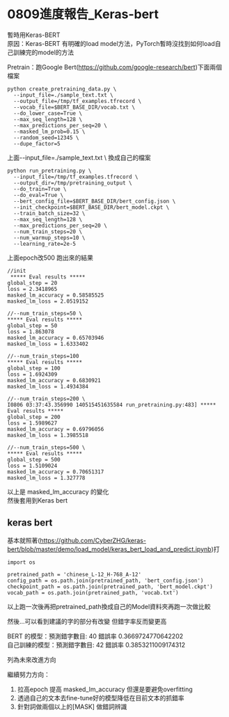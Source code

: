 # 0809進度報告_Keras-bert

暫時用Keras-BERT  
原因：Keras-BERT 有明確的load model方法，PyTorch暫時沒找到如何load自己訓練完的model的方法

Pretrain：跑Google Bert(https://github.com/google-research/bert)下面兩個檔案

```shell
python create_pretraining_data.py \
  --input_file=./sample_text.txt \
  --output_file=/tmp/tf_examples.tfrecord \
  --vocab_file=$BERT_BASE_DIR/vocab.txt \
  --do_lower_case=True \
  --max_seq_length=128 \
  --max_predictions_per_seq=20 \
  --masked_lm_prob=0.15 \
  --random_seed=12345 \
  --dupe_factor=5
```

上面--input_file=./sample_text.txt \ 換成自己的檔案

```shell
python run_pretraining.py \
  --input_file=/tmp/tf_examples.tfrecord \
  --output_dir=/tmp/pretraining_output \
  --do_train=True \
  --do_eval=True \
  --bert_config_file=$BERT_BASE_DIR/bert_config.json \
  --init_checkpoint=$BERT_BASE_DIR/bert_model.ckpt \
  --train_batch_size=32 \
  --max_seq_length=128 \
  --max_predictions_per_seq=20 \
  --num_train_steps=20 \
  --num_warmup_steps=10 \
  --learning_rate=2e-5
```

上面epoch改500 跑出來的結果

```shell
//init
 ***** Eval results *****
global_step = 20
loss = 2.3418965
masked_lm_accuracy = 0.58585525
masked_lm_loss = 2.0519152

//--num_train_steps=50 \
***** Eval results *****
global_step = 50
loss = 1.863078
masked_lm_accuracy = 0.65703946
masked_lm_loss = 1.6333402

//--num_train_steps=100
***** Eval results *****
global_step = 100
loss = 1.6924309
masked_lm_accuracy = 0.6830921
masked_lm_loss = 1.4934384

//--num_train_steps=200 \
I0806 03:37:43.356990 140515451635584 run_pretraining.py:483] ***** Eval results *****
global_step = 200
loss = 1.5989627
masked_lm_accuracy = 0.69796056
masked_lm_loss = 1.3985518

//--num_train_steps=500 \
***** Eval results *****
global_step = 500
loss = 1.5109024
masked_lm_accuracy = 0.70651317
masked_lm_loss = 1.327778
```

以上是 masked_lm_accuracy 的變化  
然後套用到Keras bert

## keras bert

基本就照著(https://github.com/CyberZHG/keras-bert/blob/master/demo/load_model/keras_bert_load_and_predict.ipynb)打

```shell
import os

pretrained_path = 'chinese_L-12_H-768_A-12'
config_path = os.path.join(pretrained_path, 'bert_config.json')
checkpoint_path = os.path.join(pretrained_path, 'bert_model.ckpt')
vocab_path = os.path.join(pretrained_path, 'vocab.txt')

```
以上跑一次後再把pretrained_path換成自己的Model資料夾再跑一次做比較

然後...可以看到建議的字的部分有改變
但錯字率反而變更高

BERT 的模型：預測錯字數目: 40 錯誤率 0.3669724770642202  
自己訓練的模型：預測錯字數目: 42 錯誤率 0.3853211009174312

列為未來改進方向

繼續努力方向：

1. 拉高epoch 提高 masked_lm_accuracy 但還是要避免overfitting
2. 透過自己的文本去fine-tune好的模型降低在目前文本的抓錯率
3. 針對詞做兩個以上的[MASK] 做錯詞辨識
